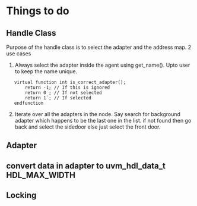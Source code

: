 # Things to do

## Handle Class
Purpose of the handle class is to select the adapter and the address map. 2 use cases  

1. Always select the adapter inside the agent using get_name(). Upto user to keep the name unique.  

```
   virtual function int is_correct_adapter();
       return -1; // If this is ignored
       return 0 ; // If not selected
       return 1`; // If selected
   endfunction
```

2. Iterate over all the adapters in the node. Say search for background adapter which happens
   to be the last one in the list. if not found then go back and select the sidedoor else just
   select the front door.  

## Adapter
## convert data in adapter to uvm_hdl_data_t HDL_MAX_WIDTH

## Locking
